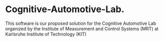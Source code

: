 # Cognitive-Automotive-Lab.
This software is our proposed solution for the Cognitive Automotive Lab organized by the Institute of Measurement and Control Systems (MRT) at Karlsruhe Institute of Technology (KIT) 
